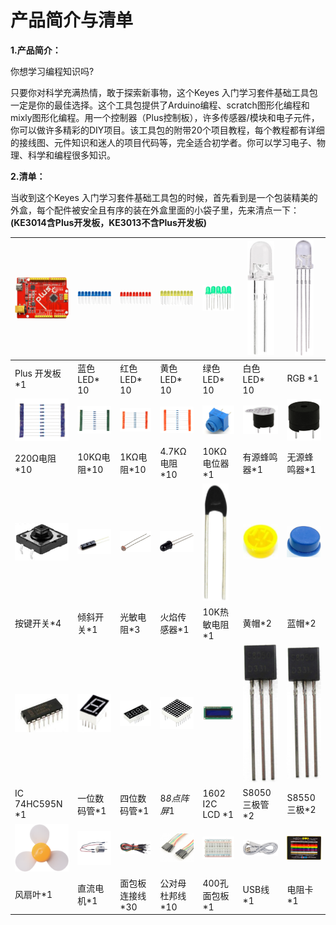 
# 产品简介与清单

**1.产品简介：**

你想学习编程知识吗?

只要你对科学充满热情，敢于探索新事物，这个Keyes 入门学习套件基础工具包一定是你的最佳选择。这个工具包提供了Arduino编程、scratch图形化编程和mixly图形化编程。用一个控制器（Plus控制板），许多传感器/模块和电子元件，你可以做许多精彩的DIY项目。该工具包的附带20个项目教程，每个教程都有详细的接线图、元件知识和迷人的项目代码等，完全适合初学者。你可以学习电子、物理、科学和编程很多知识。

**2.清单：**

当收到这个Keyes 入门学习套件基础工具包的时候，首先看到是一个包装精美的外盒，每个配件被安全且有序的装在外盒里面的小袋子里，先来清点一下：**(KE3014含Plus开发板，KE3013不含Plus开发板)**

| ![](media/d1918aec02b05734a1d32592a46ddd1a.png) | ![](media/5a1d3dbf0c5daf6136044b828a777acd.png)  | ![](media/cddded49c863ef913bbe2ef3832da74b.png) | ![](media/679ad0aaef0b7b199aaf0967e1aa5367.png) | ![](media/0eead4be7850896afc83477bd7c260d8.png)  | ![](media/6d6cd4fc80d694c33dd9785b8f4710ef.png) | ![](media/4a72a2edc72d11085c1379ba188038e9.png) |
| ----------------------------------------------- | ------------------------------------------------ | ----------------------------------------------- | ----------------------------------------------- | ------------------------------------------------ | ----------------------------------------------- | ----------------------------------------------- |
| Plus      开发板*1                              | 蓝色LED*    10                                   | 红色LED*     10                                 | 黄色LED*    10                                  | 绿色LED*      10                                 | 白色LED*      10                                | RGB           *1                                |
| ![](media/7ea6c448cde965cc0c899e3906b16398.png) | ![](media/1baebd241a5c0654eb9bc571db904683.png)  | ![](media/0113c0595ce216f178c0948f77efd03e.png) | ![](media/fcff9bef757327b78b545fd9193b9397.png) | ![](media/d0a42506a43071b51bc17f9e39caa37c.png)  | ![](media/60a660b4c23562a74563483b7af3f568.png) | ![](media/5444cd34945d9cc2dbb825a8be8d49ad.png) |
| 220Ω电阻*10                                     | 10KΩ电阻*10                                      | 1KΩ电阻*10                                      | 4.7KΩ电阻*10                                    | 10KΩ电位器*1                                     | 有源蜂鸣器*1                                    | 无源蜂鸣器*1                                    |
| ![](media/5b8fea4657b47510d199f740fdcaaa9d.png) | ![](media/f2b0fe5c69eada37beef36022ae03974.png)  | ![](media/7ea5721963dbb796fde0e7c2f3e8e4b5.png) | ![](media/adb25a98a644070c6de378fe98017d8b.png) | ![](media/b45bb81bb3763377c63accce606ac5f2.png)  | ![](media/8defa4d3994ce0f2291b05c2fd04ee9c.png) | ![](media/cff79a8ecf7a8dfe56b44a8c93a23693.png) |
| 按键开关*4                                      | 倾斜开关*1                                       | 光敏电阻*3                                      | 火焰传感器*1                                    | 10K热敏电阻*1                                    | 黄帽*2                                          | 蓝帽*2                                          |
| ![](media/e5756d5b6983fb93087e49a42482dcb8.png) | ![](media/c88b647385c69cfc1a6746a3c459ab12.png)  | ![](media/85cfe0f4b888f5543316d1eebbfde4f8.png) | ![](media/d226a1f3c801ac78321f0692143c853e.png) | ![](media/a63cc057fe7d72e8c84bf08d8aad6465.jpeg) | ![](media/9197d4aff9356c585b7ef68e33a6881d.png) | ![](media/9197d4aff9356c585b7ef68e33a6881d.png) |
| IC 74HC595N *1                                  | 一位数码管*1                                     | 四位数码管*1                                    | 8*8点阵屏*1                                     | 1602 I2C LCD *1                                  | S8050三极管*2                                   | S8550三极*2                                     |
| ![](media/009965e315276ecf1144c22c54a93fd9.png) | ![](media/5f8803639698fd86903da6b920f59195.jpeg) | ![](media/fac0503511e41d3a6c1aad355baa7abb.png) | ![](media/6a11918efdd9458fcbed69415b01934b.png) | ![](media/d5ce8dd2cc3fcf2acd49a27962911606.png)  | ![](media/298482b666685306a7a06c2c5d924fce.png) | ![](media/89aaafefa692d400a031a0e213879c56.png) |
| 风扇叶*1                                        | 直流电机*1                                       | 面包板连接线*30                                 | 公对母杜邦线*10                                 | 400孔面包板*1                                    | USB线*1                                         | 电阻卡*1                                        |

